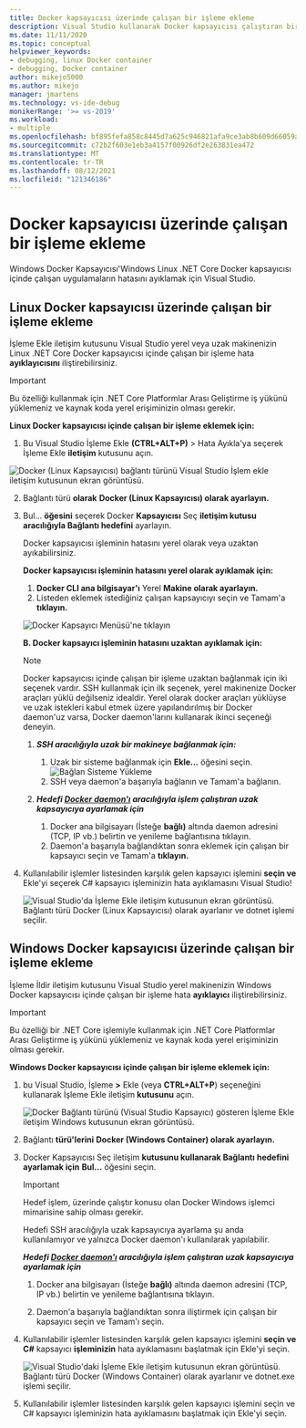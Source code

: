 ```yaml
---
title: Docker kapsayıcısı üzerinde çalışan bir işleme ekleme
description: Visual Studio kullanarak Docker kapsayıcısı çalıştıran bir uygulamada hata ayıklamayı Visual Studio
ms.date: 11/11/2020
ms.topic: conceptual
helpviewer_keywords:
- debugging, linux Docker container
- debugging, Docker container
author: mikejo5000
ms.author: mikejo
manager: jmartens
ms.technology: vs-ide-debug
monikerRange: '>= vs-2019'
ms.workload:
- multiple
ms.openlocfilehash: bf895fefa858c8445d7a625c946821afa9ce3ab8b609d66059ad52149c97dda3
ms.sourcegitcommit: c72b2f603e1eb3a4157f00926df2e263831ea472
ms.translationtype: MT
ms.contentlocale: tr-TR
ms.lasthandoff: 08/12/2021
ms.locfileid: "121346186"
---
```

# <a name="attach-to-a-process-running-on-a-docker-container"></a>Docker kapsayıcısı üzerinde çalışan bir işleme ekleme 

Windows Docker Kapsayıcısı'Windows Linux .NET Core Docker kapsayıcısı içinde çalışan uygulamaların hatasını ayıklamak için Visual Studio.

## <a name="attach-to-a-process-running-on-a-linux-docker-container"></a>Linux Docker kapsayıcısı üzerinde çalışan bir işleme ekleme

İşleme Ekle iletişim kutusunu Visual Studio yerel veya uzak makinenizin Linux .NET Core Docker kapsayıcısı içinde çalışan bir işleme hata **ayıklayıcısını** iliştirebilirsiniz.

> [!IMPORTANT]
> Bu özelliği kullanmak için .NET Core Platformlar Arası Geliştirme iş yükünü yüklemeniz ve kaynak koda yerel erişiminizin olması gerekir.

**Linux Docker kapsayıcısı içinde çalışan bir işleme eklemek için:**

1. Bu Visual Studio İşleme Ekle **(CTRL+ALT+P)** > Hata Ayıkla'ya seçerek İşleme Ekle **iletişim** kutusunu açın.

![Docker (Linux Kapsayıcısı) bağlantı türünü Visual Studio İşlem ekle iletişim kutusunun ekran görüntüsü.](../debugger/media/attach-process-menu.png "Attach_To_Process_Menu")

2. Bağlantı türü **olarak** **Docker (Linux Kapsayıcısı) olarak ayarlayın.**
3. Bul... **öğesini** seçerek Docker **Kapsayıcısı** Seç **iletişim kutusu aracılığıyla Bağlantı hedefini** ayarlayın.

    Docker kapsayıcısı işleminin hatasını yerel olarak veya uzaktan ayıkabilirsiniz.

    **Docker kapsayıcısı işleminin hatasını yerel olarak ayıklamak için:**
    1. **Docker CLI ana bilgisayar'ı** Yerel **Makine olarak ayarlayın.**
    1. Listeden eklemek istediğiniz çalışan kapsayıcıyı seçin ve Tamam'a **tıklayın.**

    ![Docker Kapsayıcı Menüsü'ne tıklayın](../debugger/media/select-docker-container.png "Select_Docker_Container_Menu")

    **B. Docker kapsayıcı işleminin hatasını uzaktan ayıklamak için:**

    > [!NOTE]
    > Docker kapsayıcısı içinde çalışan bir işleme uzaktan bağlanmak için iki seçenek vardır. SSH kullanmak için ilk seçenek, yerel makinenize Docker araçları yüklü değilseniz idealdir.  Yerel olarak docker araçları yüklüyse ve uzak istekleri kabul etmek üzere yapılandırılmış bir Docker daemon'uz varsa, Docker daemon'larını kullanarak ikinci seçeneği deneyin.

    1. ***SSH aracılığıyla uzak bir makineye bağlanmak için:***
        1. Uzak bir sisteme bağlanmak için **Ekle...** öğesini seçin.<br/>
        ![Bağlan Sisteme Yükleme](../debugger/media/connect-remote-system.png "Bağlan Sisteme Yükleme")
        1. SSH veya daemon'a başarıyla bağlanın ve Tamam'a bağlanın. 

    1. ***Hedefi [Docker daemon'ı](https://docs.docker.com/engine/reference/commandline/dockerd/) aracılığıyla işlem çalıştıran uzak kapsayıcıya ayarlamak için***
        1. Docker ana bilgisayarı (İsteğe **bağlı)** altında daemon adresini (TCP, IP vb.) belirtin ve yenileme bağlantısına tıklayın.
        1. Daemon'a başarıyla bağlandıktan sonra eklemek için çalışan bir kapsayıcı seçin ve Tamam'a **tıklayın.**

4. Kullanılabilir işlemler listesinden karşılık gelen kapsayıcı işlemini  **seçin ve** Ekle'yi seçerek C# kapsayıcı işleminizin hata ayıklamasını Visual Studio!

    ![Visual Studio'da İşleme Ekle iletişim kutusunun ekran görüntüsü. Bağlantı türü Docker (Linux Kapsayıcısı) olarak ayarlanır ve dotnet işlemi seçilir.](../debugger/media/docker-attach-complete.png "Tamamlandı Linux Docker Ekleme Menüsü")

## <a name="attach-to-a-process-running-on-a-windows-docker-container"></a>Windows Docker kapsayıcısı üzerinde çalışan bir işleme ekleme

İşleme İldir iletişim kutusunu Visual Studio yerel makinenizin Windows Docker kapsayıcısı içinde çalışan bir işleme hata **ayıklayıcı** iliştirebilirsiniz.

> [!IMPORTANT]
> Bu özelliği bir .NET Core işlemiyle kullanmak için .NET Core Platformlar Arası Geliştirme iş yükünü yüklemeniz ve kaynak koda yerel erişiminizin olması gerekir.

**Windows Docker kapsayıcısı içinde çalışan bir işleme eklemek için:**

1. bu Visual Studio, İşleme **>** Ekle (veya **CTRL+ALT+P**) seçeneğini kullanarak İşleme Ekle iletişim **kutusunu** açın.

   ![Docker Bağlantı türünü (Visual Studio Kapsayıcı) gösteren İşleme Ekle iletişim Windows kutusunun ekran görüntüsü.](../debugger/media/attach-process-menu-docker-windows.png "Attach_To_Process_Menu")

2. Bağlantı **türü'lerini** **Docker (Windows Container) olarak ayarlayın.**
3. Docker Kapsayıcısı Seç iletişim **kutusunu kullanarak Bağlantı** **hedefini ayarlamak için** **Bul...** öğesini seçin.

    > [!IMPORTANT]
    > Hedef işlem, üzerinde çalıştır konusu olan Docker Windows işlemci mimarisine sahip olması gerekir.

   Hedefi SSH aracılığıyla uzak kapsayıcıya ayarlama şu anda kullanılamıyor ve yalnızca Docker daemon'ı kullanılarak yapılabilir.

    ***Hedefi [Docker daemon'ı](https://docs.docker.com/engine/reference/commandline/dockerd/) aracılığıyla işlem çalıştıran uzak kapsayıcıya ayarlamak için***
    1. Docker ana bilgisayarı (İsteğe **bağlı)** altında daemon adresini (TCP, IP vb.) belirtin ve yenileme bağlantısına tıklayın.

    1. Daemon'a başarıyla bağlandıktan sonra iliştirmek için çalışan bir kapsayıcı seçin ve Tamam'ı seçin.

4. Kullanılabilir işlemler listesinden karşılık gelen kapsayıcı işlemini **seçin ve C#** kapsayıcı **işleminizin** hata ayıklamasını başlatmak için Ekle'yi seçin.

    ![Visual Studio'daki İşleme Ekle iletişim kutusunun ekran görüntüsü. Bağlantı türü Docker (Windows Container) olarak ayarlanır ve dotnet.exe işlemi seçilir.](../debugger/media/docker-attach-complete-windows.png "Docker Windows Menüsü Tamamlandı")

5. Kullanılabilir işlemler listesinden karşılık gelen kapsayıcı işlemini  seçin ve C# kapsayıcı işleminizin hata ayıklamasını başlatmak için Ekle'yi seçin.